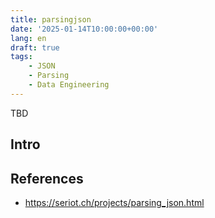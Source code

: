 ```yaml
---
title: parsingjson
date: '2025-01-14T10:00:00+00:00'
lang: en
draft: true
tags:
    - JSON
    - Parsing
    - Data Engineering
---
```


TBD

## Intro ##

## References ##

* <https://seriot.ch/projects/parsing_json.html>

